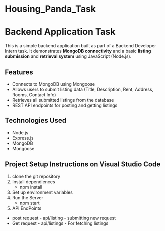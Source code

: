 # Housing_Panda_Task
# Backend Application Task

This is a simple backend application built as part of a Backend Developer Intern task. It demonstrates **MongoDB connectivity** and a basic **listing submission** and **retrieval system** using JavaScript (Node.js).

## Features

- Connects to MongoDB using Mongoose
- Allows users to submit listing data (Title, Description, Rent, Address, Rooms, Contact Info)
- Retrieves all submitted listings from the database
- REST API endpoints for posting and getting listings

## Technologies Used

- Node.js
- Express.js
- MongoDB
- Mongoose

## Project Setup Instructions on Visual Studio Code
1. clone the git repository
2. Install dependiences 
   - npm install
3. Set up environment variables
4. Run the Server 
   - npm start
5.  API EndPoints
   - post request - api/listing - submitting new request
   - Get request - api/listings - For fetching listings



